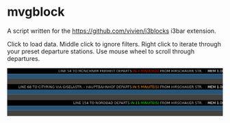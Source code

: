 # mvgblock

A script written for the https://github.com/vivien/i3blocks i3bar extension.

Click to load data.
Middle click to ignore filters.
Right click to iterate through your preset departure stations.
Use mouse wheel to scroll through departures.

![mvgblock Screenshot](mvgblock-screenshot.png?raw=true)
